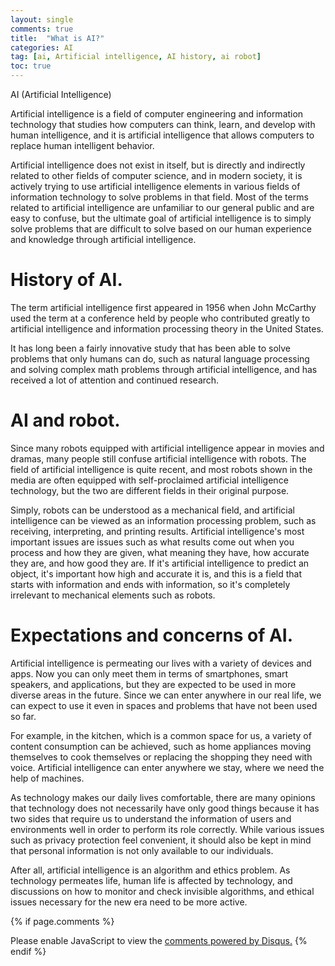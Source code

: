 ```yaml
---
layout: single
comments: true
title:  "What is AI?"
categories: AI
tag: [ai, Artificial intelligence, AI history, ai robot]
toc: true
---
```




AI (Artificial Intelligence)

Artificial intelligence is a field of computer engineering and information technology that studies how computers can think, learn, and develop with human intelligence, and it is artificial intelligence that allows computers to replace human intelligent behavior.

Artificial intelligence does not exist in itself, but is directly and indirectly related to other fields of computer science, and in modern society, it is actively trying to use artificial intelligence elements in various fields of information technology to solve problems in that field. Most of the terms related to artificial intelligence are unfamiliar to our general public and are easy to confuse, but the ultimate goal of artificial intelligence is to simply solve problems that are difficult to solve based on our human experience and knowledge through artificial intelligence.


# History of AI.

The term artificial intelligence first appeared in 1956 when John McCarthy used the term at a conference held by people who contributed greatly to artificial intelligence and information processing theory in the United States.

It has long been a fairly innovative study that has been able to solve problems that only humans can do, such as natural language processing and solving complex math problems through artificial intelligence, and has received a lot of attention and continued research.


# AI and robot.

Since many robots equipped with artificial intelligence appear in movies and dramas, many people still confuse artificial intelligence with robots. The field of artificial intelligence is quite recent, and most robots shown in the media are often equipped with self-proclaimed artificial intelligence technology, but the two are different fields in their original purpose.

Simply, robots can be understood as a mechanical field, and artificial intelligence can be viewed as an information processing problem, such as receiving, interpreting, and printing results. Artificial intelligence's most important issues are issues such as what results come out when you process and how they are given, what meaning they have, how accurate they are, and how good they are. If it's artificial intelligence to predict an object, it's important how high and accurate it is, and this is a field that starts with information and ends with information, so it's completely irrelevant to mechanical elements such as robots.


# Expectations and concerns of AI.

Artificial intelligence is permeating our lives with a variety of devices and apps. Now you can only meet them in terms of smartphones, smart speakers, and applications, but they are expected to be used in more diverse areas in the future. Since we can enter anywhere in our real life, we can expect to use it even in spaces and problems that have not been used so far.

For example, in the kitchen, which is a common space for us, a variety of content consumption can be achieved, such as home appliances moving themselves to cook themselves or replacing the shopping they need with voice. Artificial intelligence can enter anywhere we stay, where we need the help of machines.

As technology makes our daily lives comfortable, there are many opinions that technology does not necessarily have only good things because it has two sides that require us to understand the information of users and environments well in order to perform its role correctly. While various issues such as privacy protection feel convenient, it should also be kept in mind that personal information is not only available to our individuals.

After all, artificial intelligence is an algorithm and ethics problem. As technology permeates life, human life is affected by technology, and discussions on how to monitor and check invisible algorithms, and ethical issues necessary for the new era need to be more active.

{% if page.comments %}
<div id="disqus_thread"></div>
<script>
    /**
    *  RECOMMENDED CONFIGURATION VARIABLES: EDIT AND UNCOMMENT THE SECTION BELOW TO INSERT DYNAMIC VALUES FROM YOUR PLATFORM OR CMS.
    *  LEARN WHY DEFINING THESE VARIABLES IS IMPORTANT: https://disqus.com/admin/universalcode/#configuration-variables    */
    
    var disqus_config = function () {
    this.page.url = "{{ page.url | absolute_url }};";  // Replace PAGE_URL with your page's canonical URL variable
    this.page.identifier = "{{ page.id }}";; // Replace PAGE_IDENTIFIER with your page's unique identifier variable
    };
    
    (function() { // DON'T EDIT BELOW THIS LINE
    var d = document, s = d.createElement('script');
    s.src = 'https://alphafaceblog.disqus.com/embed.js';
    s.setAttribute('data-timestamp', +new Date());
    (d.head || d.body).appendChild(s);
    })();
</script>
<noscript>Please enable JavaScript to view the <a href="https://disqus.com/?ref_noscript">comments powered by Disqus.</a></noscript>
{% endif %}